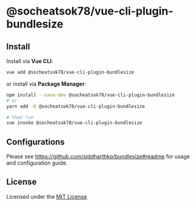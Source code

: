 # @socheatsok78/vue-cli-plugin-bundlesize

## Install

Install via **Vue CLI**:
```sh
vue add @socheatsok78/vue-cli-plugin-bundlesize
```

or install via **Package Manager**:
```sh
npm install --save-dev @socheatsok78/vue-cli-plugin-bundlesize
# or
yarn add -D @socheatsok78/vue-cli-plugin-bundlesize

# then run 
vue invoke @socheatsok78/vue-cli-plugin-bundlesize
```

## Configurations

Please see https://github.com/siddharthkp/bundlesize#readme for usage and configuration guide.

## License

Licensed under the [MIT License](LICENSE).

